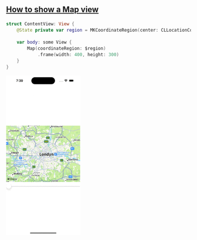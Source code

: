 ## [How to show a Map view](https://www.hackingwithswift.com/quick-start/swiftui/how-to-show-a-map-view)

```swift
struct ContentView: View {
    @State private var region = MKCoordinateRegion(center: CLLocationCoordinate2D(latitude: 51.507222, longitude: -0.1275), span: MKCoordinateSpan(latitudeDelta: 0.5, longitudeDelta: 0.5))

    var body: some View {
        Map(coordinateRegion: $region)
            .frame(width: 400, height: 300)
    }
}
```

<img src="preview.gif" width="40%" >

